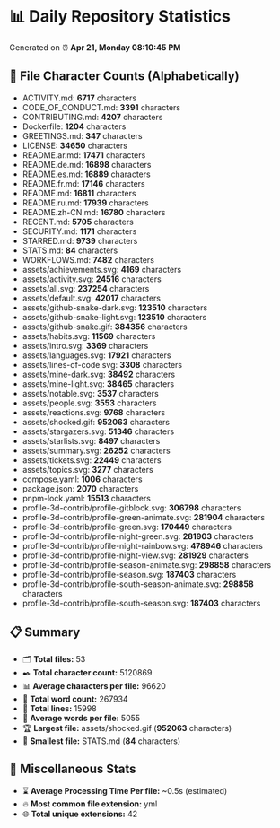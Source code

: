 # 📊 Daily Repository Statistics
Generated on ⏰ **Apr 21, Monday 08:10:45 PM**

## 📂 File Character Counts (Alphabetically)
- ACTIVITY.md: **6717** characters
- CODE_OF_CONDUCT.md: **3391** characters
- CONTRIBUTING.md: **4207** characters
- Dockerfile: **1204** characters
- GREETINGS.md: **347** characters
- LICENSE: **34650** characters
- README.ar.md: **17471** characters
- README.de.md: **16898** characters
- README.es.md: **16889** characters
- README.fr.md: **17146** characters
- README.md: **16811** characters
- README.ru.md: **17939** characters
- README.zh-CN.md: **16780** characters
- RECENT.md: **5705** characters
- SECURITY.md: **1171** characters
- STARRED.md: **9739** characters
- STATS.md: **84** characters
- WORKFLOWS.md: **7482** characters
- assets/achievements.svg: **4169** characters
- assets/activity.svg: **24516** characters
- assets/all.svg: **237254** characters
- assets/default.svg: **42017** characters
- assets/github-snake-dark.svg: **123510** characters
- assets/github-snake-light.svg: **123510** characters
- assets/github-snake.gif: **384356** characters
- assets/habits.svg: **11569** characters
- assets/intro.svg: **3369** characters
- assets/languages.svg: **17921** characters
- assets/lines-of-code.svg: **3308** characters
- assets/mine-dark.svg: **38492** characters
- assets/mine-light.svg: **38465** characters
- assets/notable.svg: **3537** characters
- assets/people.svg: **3553** characters
- assets/reactions.svg: **9768** characters
- assets/shocked.gif: **952063** characters
- assets/stargazers.svg: **51346** characters
- assets/starlists.svg: **8497** characters
- assets/summary.svg: **26252** characters
- assets/tickets.svg: **22449** characters
- assets/topics.svg: **3277** characters
- compose.yaml: **1006** characters
- package.json: **2070** characters
- pnpm-lock.yaml: **15513** characters
- profile-3d-contrib/profile-gitblock.svg: **306798** characters
- profile-3d-contrib/profile-green-animate.svg: **281904** characters
- profile-3d-contrib/profile-green.svg: **170449** characters
- profile-3d-contrib/profile-night-green.svg: **281903** characters
- profile-3d-contrib/profile-night-rainbow.svg: **478946** characters
- profile-3d-contrib/profile-night-view.svg: **281929** characters
- profile-3d-contrib/profile-season-animate.svg: **298858** characters
- profile-3d-contrib/profile-season.svg: **187403** characters
- profile-3d-contrib/profile-south-season-animate.svg: **298858** characters
- profile-3d-contrib/profile-south-season.svg: **187403** characters

## 📋 Summary
- 🗂️ **Total files:** 53
- ✒️ **Total character count:** 5120869
- 📊 **Average characters per file:** 96620
- 📝 **Total word count:** 267934
- 🧾 **Total lines:** 15998
- 📐 **Average words per file:** 5055
- 🏆 **Largest file:** assets/shocked.gif (**952063** characters)
- 🥉 **Smallest file:** STATS.md (**84** characters)

## 🌟 Miscellaneous Stats
- ⌛ **Average Processing Time Per file:** ~0.5s (estimated)
- 🔥 **Most common file extension:** yml
- 🌐 **Total unique extensions:** 42
